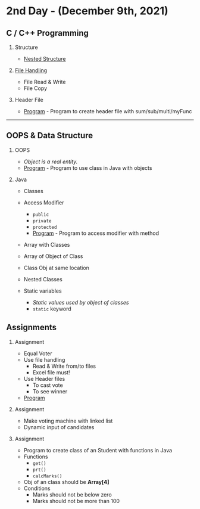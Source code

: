 # 2nd Day - (December 9th, 2021)

## C / C++ Programming

1. Structure
   - [Nested Structure](2_nested_structure.c)
   
2. [File Handling](2_file_handeling.c)
   - File Read & Write
   - File Copy
   
3. Header File
   - [Program](2_use_of_header_file.c) - Program to create header file with sum/sub/multi/myFunc

---

## OOPS & Data Structure

1. OOPS
    - *Object is a real entity.*
    - [Program]() - Program to use class in Java with objects

2. Java
    - Classes
    - Access Modifier
        - `public`
        - `private`
        - `protected`
        - [Program]() - Program to access modifier with method
    - Array with Classes
    - Array of Object of Class
    - Class Obj at same location
    - Nested Classes
    
    - Static variables
        - *Static values used by object of classes*
        - `static` keyword    
    

## Assignments

1. Assignment
   - Equal Voter
   - Use file handling
     - Read & Write from/to files
     - Excel file must!
   - Use Header files
     - To cast vote
     - To see winner
   - [Program](assignments/2_assignment_voting_machine.c)
    
2. Assignment
   - Make voting machine with linked list
   - Dynamic input of candidates

3. Assignment
    - Program to create class of an Student with functions in Java
    - Functions
        - `get()`
        - `prt()`
        - `calcMarks()`
    - Obj of an class should be **Array[4]**
    - Conditions
        - Marks should not be below zero
        - Marks should not be more than 100